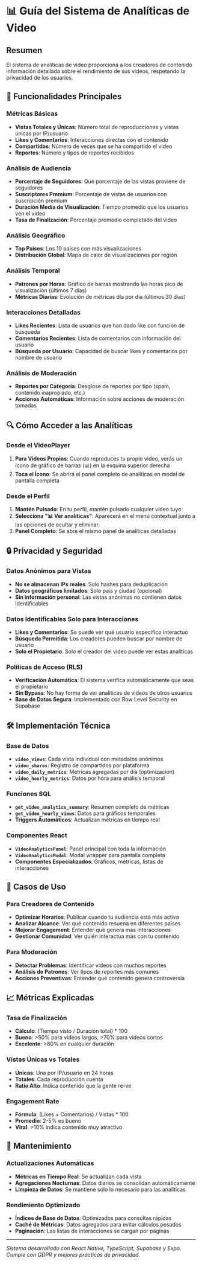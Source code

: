 # 📊 Guía del Sistema de Analíticas de Video

## Resumen

El sistema de analíticas de video proporciona a los creadores de contenido información detallada sobre el rendimiento de sus videos, respetando la privacidad de los usuarios.

## 🎯 Funcionalidades Principales

### Métricas Básicas
- **Vistas Totales y Únicas**: Número total de reproducciones y vistas únicas por IP/usuario
- **Likes y Comentarios**: Interacciones directas con el contenido
- **Compartidos**: Número de veces que se ha compartido el video
- **Reportes**: Número y tipos de reportes recibidos

### Análisis de Audiencia
- **Porcentaje de Seguidores**: Qué porcentaje de las vistas proviene de seguidores
- **Suscriptores Premium**: Porcentaje de vistas de usuarios con suscripción premium
- **Duración Media de Visualización**: Tiempo promedio que los usuarios ven el video
- **Tasa de Finalización**: Porcentaje promedio completado del video

### Análisis Geográfico
- **Top Países**: Los 10 países con más visualizaciones
- **Distribución Global**: Mapa de calor de visualizaciones por región

### Análisis Temporal
- **Patrones por Horas**: Gráfico de barras mostrando las horas pico de visualización (últimos 7 días)
- **Métricas Diarias**: Evolución de métricas día por día (últimos 30 días)

### Interacciones Detalladas
- **Likes Recientes**: Lista de usuarios que han dado like con función de búsqueda
- **Comentarios Recientes**: Lista de comentarios con información del usuario
- **Búsqueda por Usuario**: Capacidad de buscar likes y comentarios por nombre de usuario

### Análisis de Moderación
- **Reportes por Categoría**: Desglose de reportes por tipo (spam, contenido inapropiado, etc.)
- **Acciones Automáticas**: Información sobre acciones de moderación tomadas

## 🔍 Cómo Acceder a las Analíticas

### Desde el VideoPlayer
1. **Para Videos Propios**: Cuando reproduces tu propio video, verás un ícono de gráfico de barras (📊) en la esquina superior derecha
2. **Toca el Ícono**: Se abrirá el panel completo de analíticas en modal de pantalla completa

### Desde el Perfil
1. **Mantén Pulsado**: En tu perfil, mantén pulsado cualquier video tuyo
2. **Selecciona "📊 Ver analíticas"**: Aparecerá en el menú contextual junto a las opciones de ocultar y eliminar
3. **Panel Completo**: Se abre el mismo panel de analíticas detalladas

## 🔒 Privacidad y Seguridad

### Datos Anónimos para Vistas
- **No se almacenan IPs reales**: Solo hashes para deduplicación
- **Datos geográficos limitados**: Solo país y ciudad (opcional)
- **Sin información personal**: Las vistas anónimas no contienen datos identificables

### Datos Identificables Solo para Interacciones
- **Likes y Comentarios**: Se puede ver qué usuario específico interactuó
- **Búsqueda Permitida**: Los creadores pueden buscar por nombre de usuario
- **Solo el Propietario**: Solo el creador del video puede ver estas analíticas

### Políticas de Acceso (RLS)
- **Verificación Automática**: El sistema verifica automáticamente que seas el propietario
- **Sin Bypass**: No hay forma de ver analíticas de videos de otros usuarios
- **Base de Datos Segura**: Implementado con Row Level Security en Supabase

## 🛠️ Implementación Técnica

### Base de Datos
- **`video_views`**: Cada vista individual con metadatos anónimos
- **`video_shares`**: Registro de compartidos por plataforma
- **`video_daily_metrics`**: Métricas agregadas por día (optimización)
- **`video_hourly_metrics`**: Datos por hora para análisis temporal

### Funciones SQL
- **`get_video_analytics_summary`**: Resumen completo de métricas
- **`get_video_hourly_views`**: Datos para gráficos temporales
- **Triggers Automáticos**: Actualizan métricas en tiempo real

### Componentes React
- **`VideoAnalyticsPanel`**: Panel principal con toda la información
- **`VideoAnalyticsModal`**: Modal wrapper para pantalla completa
- **Componentes Especializados**: Gráficos, métricas, listas de interacciones

## 🚀 Casos de Uso

### Para Creadores de Contenido
- **Optimizar Horarios**: Publicar cuando tu audiencia está más activa
- **Analizar Alcance**: Ver qué contenido resuena en diferentes países
- **Mejorar Engagement**: Entender qué genera más interacciones
- **Gestionar Comunidad**: Ver quién interactúa más con tu contenido

### Para Moderación
- **Detectar Problemas**: Identificar videos con muchos reportes
- **Análisis de Patrones**: Ver tipos de reportes más comunes
- **Acciones Preventivas**: Entender qué contenido genera controversia

## 📈 Métricas Explicadas

### Tasa de Finalización
- **Cálculo**: (Tiempo visto / Duración total) * 100
- **Bueno**: >50% para videos largos, >70% para videos cortos
- **Excelente**: >80% en cualquier duración

### Vistas Únicas vs Totales
- **Únicas**: Una por IP/usuario en 24 horas
- **Totales**: Cada reproducción cuenta
- **Ratio Alto**: Indica contenido que la gente re-ve

### Engagement Rate
- **Fórmula**: (Likes + Comentarios) / Vistas * 100
- **Promedio**: 2-5% es bueno
- **Viral**: >10% indica contenido muy atractivo

## 🔧 Mantenimiento

### Actualizaciones Automáticas
- **Métricas en Tiempo Real**: Se actualizan cada vista
- **Agregaciones Nocturnas**: Datos diarios se consolidan automáticamente
- **Limpieza de Datos**: Se mantiene solo lo necesario para las analíticas

### Rendimiento Optimizado
- **Índices de Base de Datos**: Optimizados para consultas rápidas
- **Caché de Métricas**: Datos agregados para evitar cálculos pesados
- **Paginación**: Las listas de interacciones se cargan por páginas

---

*Sistema desarrollado con React Native, TypeScript, Supabase y Expo. Cumple con GDPR y mejores prácticas de privacidad.*